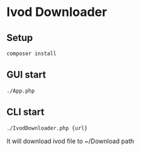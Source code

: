 # Ivod Downloader

## Setup

    composer install

## GUI start

    ./App.php

## CLI start

    ./IvodDownloader.php {url}

It will download ivod file to ~/Download path
